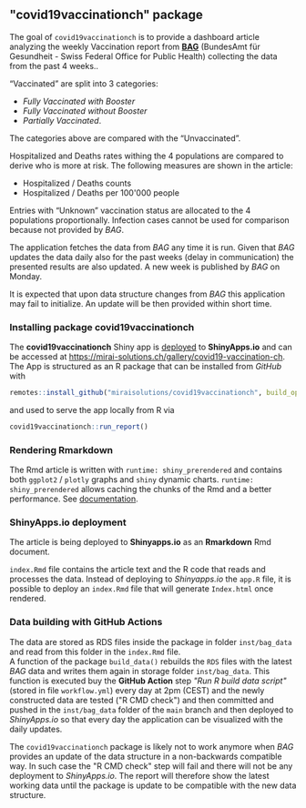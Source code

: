 
<!-- README.md is generated from README.Rmd. Please edit that file -->

## "covid19vaccinationch" package

The goal of `covid19vaccinationch` is to provide a dashboard article analyzing the weekly Vaccination report from [**BAG**](https://www.bag.admin.ch/bag/en/home.html) (BundesAmt für Gesundheit - Swiss Federal Office for Public Health) collecting the data from the past 4 weeks..

“Vaccinated” are split into 3 categories:   

* *Fully Vaccinated with Booster*  
* *Fully Vaccinated without Booster*  
* *Partially Vaccinated*.

The categories above are compared with the “Unvaccinated”.

Hospitalized and Deaths rates withing the 4 populations are compared to
derive who is more at risk. The following measures are shown in the
article:  

* Hospitalized / Deaths counts  
* Hospitalized / Deaths per 100'000 people

Entries with “Unknown” vaccination status are allocated to the 4 populations proportionally. Infection cases cannot be used for comparison because not provided by *BAG*.

The application fetches the data from *BAG* any time it is run. Given that *BAG* updates the data daily also for the past weeks (delay in communication) the presented results are also updated. A new week is published by *BAG* on Monday.

It is expected that upon data structure changes from *BAG* this application may fail to initialize. An update will be then provided within short time.

### Installing package covid19vaccinationch

The **covid19vaccinationch** Shiny app is [deployed](gke#readme) to **ShinyApps.io** and can be accessed at https://mirai-solutions.ch/gallery/covid19-vaccination-ch.   
The App is structured as an R package that can be installed from *GitHub* with
<!-- argument build_vignettes not available anymore (r-lib/remotes#353), build_opts = "" for a full installation including vignettes  -->
``` r
remotes::install_github("miraisolutions/covid19vaccinationch", build_opts = "")
```
and used to serve the app locally from R via
``` r
covid19vaccinationch::run_report()
```
### Rendering Rmarkdown

The Rmd article is written with `runtime: shiny_prerendered` and contains both `ggplot2` / `plotly` graphs and `shiny` dynamic charts. `runtime: shiny_prerendered` allows caching the chunks of the Rmd and a better performance.
See [documentation](https://rmarkdown.rstudio.com/authoring_shiny_prerendered.HTML).

### ShinyApps.io deployment

The article is being deployed to **Shinyapps.io** as an **Rmarkdown** Rmd document.

`index.Rmd` file contains the article text and the R code that reads and processes the data. Instead of deploying to *Shinyapps.io* the `app.R` file, it is possible to deploy an `index.Rmd` file that will generate `Index.html` once rendered. 

### Data building with GitHub Actions

The data are stored as RDS files inside the package in folder `inst/bag_data` and read from this folder in the `index.Rmd` file.    
A function of the package `build_data()` rebuilds the `RDS` files with the latest *BAG* data and writes them again in storage folder `inst/bag_data`. This function is executed buy the **GitHub Action** step *"Run R build data script"* (stored in file `workflow.yml`) every day at 2pm (CEST) and the newly constructed data are tested ("R CMD check") and then committed and pushed in the `inst/bag_data` folder of the `main` branch and then deployed to *ShinyApps.io* so that every day the application can be visualized with the daily updates.

The `covid19vaccinationch` package is likely not to work anymore when *BAG* provides an update of the data structure in a non-backwards compatible way. In such case the "R CMD check" step will fail and there will not be any deployment to *ShinyApps.io*. 
The report will therefore show the latest working data until the package is update to be compatible with the new data structure.

